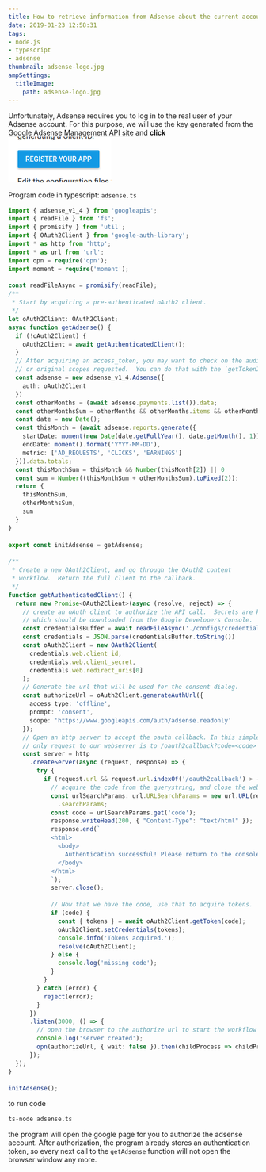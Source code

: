 ```yaml
---
title: How to retrieve information from Adsense about the current account balance.
date: 2019-01-23 12:58:31
tags:
- node.js
- typescript
- adsense
thumbnail: adsense-logo.jpg
ampSettings:
  titleImage:
    path: adsense-logo.jpg
---
```


Unfortunately, Adsense requires you to log in to the real user of your Adsense account. For this purpose, we will use the key generated from the [Google Adsense Management API site](https://developers.google.com/adsense/management/getting_started) and **click**
![Register your app button](how-to-retrieve-information-from-adsense-about-the-current-account-balance/register-your-app-button.png)

Program code in typescript: `adsense.ts`

```typescript
import { adsense_v1_4 } from 'googleapis';
import { readFile } from 'fs';
import { promisify } from 'util';
import { OAuth2Client } from 'google-auth-library';
import * as http from 'http';
import * as url from 'url';
import opn = require('opn');
import moment = require('moment');

const readFileAsync = promisify(readFile);
/**
 * Start by acquiring a pre-authenticated oAuth2 client.
 */
let oAuth2Client: OAuth2Client;
async function getAdsense() {
  if (!oAuth2Client) {
    oAuth2Client = await getAuthenticatedClient();
  }
  // After acquiring an access_token, you may want to check on the audience, expiration,
  // or original scopes requested.  You can do that with the `getTokenInfo` method.
  const adsense = new adsense_v1_4.Adsense({
    auth: oAuth2Client
  })
  const otherMonths = (await adsense.payments.list()).data;
  const otherMonthsSum = otherMonths && otherMonths.items && otherMonths.items.reduce((sum, item) => sum + Number(item.paymentAmount), 0) || 0;
  const date = new Date();
  const thisMonth = (await adsense.reports.generate({
    startDate: moment(new Date(date.getFullYear(), date.getMonth(), 1)).format('YYYY-MM-DD'),
    endDate: moment().format('YYYY-MM-DD'),
    metric: ['AD_REQUESTS', 'CLICKS', 'EARNINGS']
  })).data.totals;
  const thisMonthSum = thisMonth && Number(thisMonth[2]) || 0
  const sum = Number((thisMonthSum + otherMonthsSum).toFixed(2));
  return {
    thisMonthSum,
    otherMonthsSum,
    sum
  }
}

export const initAdsense = getAdsense;

/**
 * Create a new OAuth2Client, and go through the OAuth2 content
 * workflow.  Return the full client to the callback.
 */
function getAuthenticatedClient() {
  return new Promise<OAuth2Client>(async (resolve, reject) => {
    // create an oAuth client to authorize the API call.  Secrets are kept in a `keys.json` file,
    // which should be downloaded from the Google Developers Console.
    const credentialsBuffer = await readFileAsync('./configs/credentials.json');
    const credentials = JSON.parse(credentialsBuffer.toString())
    const oAuth2Client = new OAuth2Client(
      credentials.web.client_id,
      credentials.web.client_secret,
      credentials.web.redirect_uris[0]
    );
    // Generate the url that will be used for the consent dialog.
    const authorizeUrl = oAuth2Client.generateAuthUrl({
      access_type: 'offline',
      prompt: 'consent',
      scope: 'https://www.googleapis.com/auth/adsense.readonly'
    });
    // Open an http server to accept the oauth callback. In this simple example, the
    // only request to our webserver is to /oauth2callback?code=<code>
    const server = http
      .createServer(async (request, response) => {
        try {
          if (request.url && request.url.indexOf('/oauth2callback') > -1) {
            // acquire the code from the querystring, and close the web server.
            const urlSearchParams: url.URLSearchParams = new url.URL(request.url, 'http://localhost:3000')
              .searchParams;
            const code = urlSearchParams.get('code');
            response.writeHead(200, { "Content-Type": "text/html" });  
            response.end(`
            <html>
              <body>
                Authentication successful! Please return to the console.
              </body>
            </html>
            `);
            server.close();

            // Now that we have the code, use that to acquire tokens.
            if (code) {
              const { tokens } = await oAuth2Client.getToken(code);
              oAuth2Client.setCredentials(tokens);
              console.info('Tokens acquired.');
              resolve(oAuth2Client);
            } else {
              console.log('missing code');
            }
          }
        } catch (error) {
          reject(error);
        }
      })
      .listen(3000, () => {
        // open the browser to the authorize url to start the workflow
        console.log('server created');
        opn(authorizeUrl, { wait: false }).then(childProcess => childProcess.unref());
      });
  });
}

initAdsense();
```

to run code

```bash
ts-node adsense.ts
```

the program will open the google page for you to authorize the adsense account.
After authorization, the program already stores an authentication token, so every next call to the `getAdsense` function will not open the browser window any more.
